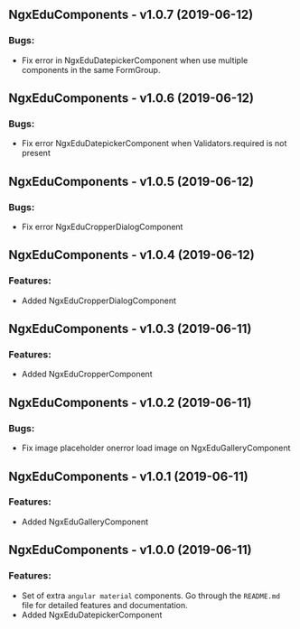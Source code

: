 ## NgxEduComponents - v1.0.7 (2019-06-12)

### Bugs:

* Fix error in NgxEduDatepickerComponent when use multiple components in the same FormGroup.

## NgxEduComponents - v1.0.6 (2019-06-12)

### Bugs:

* Fix error NgxEduDatepickerComponent when  Validators.required is not present

## NgxEduComponents - v1.0.5 (2019-06-12)

### Bugs:

* Fix error NgxEduCropperDialogComponent

## NgxEduComponents - v1.0.4 (2019-06-12)

### Features:

* Added NgxEduCropperDialogComponent

## NgxEduComponents - v1.0.3 (2019-06-11)

### Features:

* Added NgxEduCropperComponent

## NgxEduComponents - v1.0.2 (2019-06-11)

### Bugs:

* Fix image placeholder onerror load image on NgxEduGalleryComponent

## NgxEduComponents - v1.0.1 (2019-06-11)

### Features:

* Added NgxEduGalleryComponent

## NgxEduComponents - v1.0.0 (2019-06-11)

### Features:

* Set of extra `angular material` components. Go through the `README.md` file for detailed features and documentation.
* Added NgxEduDatepickerComponent

